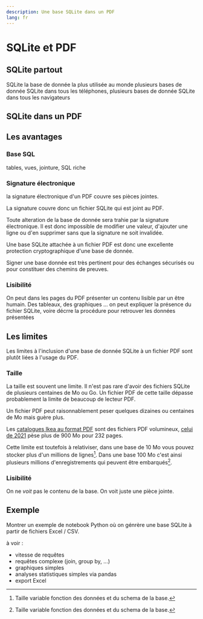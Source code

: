 ```yaml
---
description: Une base SQLite dans un PDF
lang: fr
---
```


# SQLite et PDF

## SQLite partout

SQLite la base de donnée la plus utilisée au monde
plusieurs bases de donnée SQLite dans tous les téléphones, plusieurs bases de donnée SQLite dans tous les navigateurs

## SQLite dans un PDF

## Les avantages 

### Base SQL

tables, vues, jointure, SQL riche

### Signature électronique

la signature électronique d'un PDF couvre ses pièces jointes.

La signature couvre donc un fichier SQLite qui est joint au PDF.

Toute alteration de la base de donnée sera trahie par la signature électronique.
Il est donc impossible de modifier une valeur, d'ajouter une ligne ou d'en supprimer sans que la signature ne soit invalidée.

Une base SQLite attachée à un fichier PDF est donc une excellente protection cryptographique d'une base de donnée.

Signer une base donnée est très pertinent pour des échanges sécurisés ou pour constituer des chemins de preuves.

### Lisibilité

On peut dans les pages du PDF présenter un contenu lisible par un être humain.
Des tableaux, des graphiques ...
on peut expliquer la présence du fichier SQLite,
voire décrre la procédure pour retrouver les données présentées

## Les limites

Les limites à l'inclusion d'une base de donnée SQLite à un fichier PDF sont plutôt liées à l'usage du PDF.

### Taille

La taille est souvent une limite.
Il n'est pas rare d'avoir des fichiers SQLite de plusieurs centaines de Mo ou Go.
Un fichier PDF de cette taille dépasse probablement la limite de beaucoup de lecteur PDF.

Un fichier PDF peut raisonnablement peser quelques dizaines ou centaines de Mo mais guère plus.

Les [catalogues Ikea au format PDF](https://archive.org/details/ikea-catalogs/)
sont des fichiers PDF volumineux,
[celui de 2021](https://archive.org/details/ikea-catalogs/Ikea-2021/)
pèse plus de 900 Mo pour 232 pages.

Cette limite est toutefois à relativiser, dans une base de 10 Mo vous pouvez stocker plus d'un millions de lignes[^1].
Dans une base 100 Mo c'est ainsi plusieurs millions d'enregistrements qui peuvent être embarqués[^1].

[^1]: Taille variable fonction des données et du schema de la base.


### Lisibilité

On ne *voit* pas le contenu de la base.
On voit juste une pièce jointe.

## Exemple

Montrer un exemple de notebook Python où on génrère une base SQLite à partir de fichiers Excel / CSV.

à voir :

* vitesse de requêtes
* requêtes complexe (join, group by, ...)
* graphiques simples
* analyses statistiques simples via pandas
* export Excel


